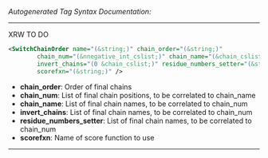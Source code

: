 <!-- THIS IS AN AUTOGENERATED FILE: Don't edit it directly, instead change the schema definition in the code itself. -->

_Autogenerated Tag Syntax Documentation:_

---
XRW TO DO

```xml
<SwitchChainOrder name="(&string;)" chain_order="(&string;)"
        chain_num="(&nnegative_int_cslist;)" chain_name="(&chain_cslist;)"
        invert_chains="(0 &chain_cslist;)" residue_numbers_setter="(&string;)"
        scorefxn="(&string;)" />
```

-   **chain_order**: Order of final chains
-   **chain_num**: List of final chain positions, to be correlated to chain_name
-   **chain_name**: List of final chain names, to be correlated to chain_num
-   **invert_chains**: List of final chain names, to be correlated to chain_num
-   **residue_numbers_setter**: List of final chain names, to be correlated to chain_num
-   **scorefxn**: Name of score function to use

---
